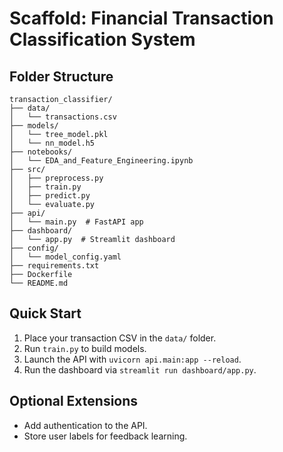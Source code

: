 # Scaffold: Financial Transaction Classification System

## Folder Structure
```
transaction_classifier/
├── data/
│   └── transactions.csv
├── models/
│   └── tree_model.pkl
│   └── nn_model.h5
├── notebooks/
│   └── EDA_and_Feature_Engineering.ipynb
├── src/
│   ├── preprocess.py
│   ├── train.py
│   ├── predict.py
│   └── evaluate.py
├── api/
│   └── main.py  # FastAPI app
├── dashboard/
│   └── app.py  # Streamlit dashboard
├── config/
│   └── model_config.yaml
├── requirements.txt
├── Dockerfile
└── README.md
```

## Quick Start
1. Place your transaction CSV in the `data/` folder.
2. Run `train.py` to build models.
3. Launch the API with `uvicorn api.main:app --reload`.
4. Run the dashboard via `streamlit run dashboard/app.py`.

## Optional Extensions
- Add authentication to the API.
- Store user labels for feedback learning.